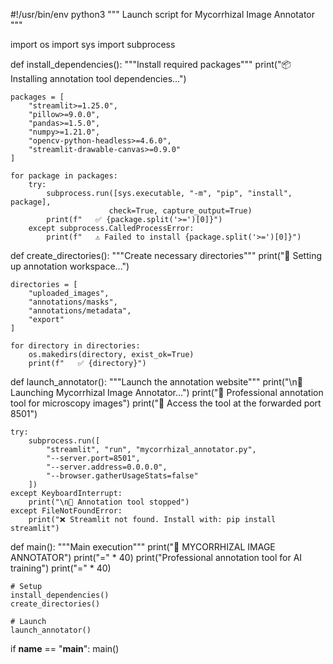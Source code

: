 #!/usr/bin/env python3
"""
Launch script for Mycorrhizal Image Annotator
"""

import os
import sys
import subprocess

def install_dependencies():
    """Install required packages"""
    print("📦 Installing annotation tool dependencies...")
    
    packages = [
        "streamlit>=1.25.0",
        "pillow>=9.0.0", 
        "pandas>=1.5.0",
        "numpy>=1.21.0",
        "opencv-python-headless>=4.6.0",
        "streamlit-drawable-canvas>=0.9.0"
    ]
    
    for package in packages:
        try:
            subprocess.run([sys.executable, "-m", "pip", "install", package], 
                          check=True, capture_output=True)
            print(f"   ✅ {package.split('>=')[0]}")
        except subprocess.CalledProcessError:
            print(f"   ⚠️ Failed to install {package.split('>=')[0]}")

def create_directories():
    """Create necessary directories"""
    print("📁 Setting up annotation workspace...")
    
    directories = [
        "uploaded_images",
        "annotations/masks",
        "annotations/metadata", 
        "export"
    ]
    
    for directory in directories:
        os.makedirs(directory, exist_ok=True)
        print(f"   ✅ {directory}")

def launch_annotator():
    """Launch the annotation website"""
    print("\n🚀 Launching Mycorrhizal Image Annotator...")
    print("🔬 Professional annotation tool for microscopy images")
    print("📱 Access the tool at the forwarded port 8501")
    
    try:
        subprocess.run([
            "streamlit", "run", "mycorrhizal_annotator.py",
            "--server.port=8501",
            "--server.address=0.0.0.0",
            "--browser.gatherUsageStats=false"
        ])
    except KeyboardInterrupt:
        print("\n👋 Annotation tool stopped")
    except FileNotFoundError:
        print("❌ Streamlit not found. Install with: pip install streamlit")

def main():
    """Main execution"""
    print("🔬 MYCORRHIZAL IMAGE ANNOTATOR")
    print("=" * 40)
    print("Professional annotation tool for AI training")
    print("=" * 40)
    
    # Setup
    install_dependencies()
    create_directories()
    
    # Launch
    launch_annotator()

if __name__ == "__main__":
    main()
